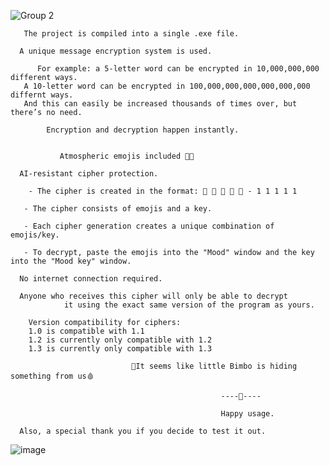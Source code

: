 ![Group 2](https://github.com/user-attachments/assets/d6874b59-7935-4b95-ae63-9dad50aea407)
      
       The project is compiled into a single .exe file.

      A unique message encryption system is used.
      
          For example: a 5-letter word can be encrypted in 10,000,000,000 different ways.
       A 10-letter word can be encrypted in 100,000,000,000,000,000,000 differnt ways.
       And this can easily be increased thousands of times over, but there’s no need.
          
            Encryption and decryption happen instantly.
            
            
               Atmospheric emojis included 💞👠
               
      AI-resistant cipher protection.

        - The cipher is created in the format: 💋 💋 💋 💋 💋 - 1 1 1 1 1
        
       - The cipher consists of emojis and a key.
       
       - Each cipher generation creates a unique combination of emojis/key.
       
       - To decrypt, paste the emojis into the "Mood" window and the key into the "Mood key" window.
       
      No internet connection required.
                                
      Anyone who receives this cipher will only be able to decrypt 
                it using the exact same version of the program as yours.
                                
        Version compatibility for ciphers: 
        1.0 is compatible with 1.1
        1.2 is currently only compatible with 1.2
        1.3 is currently only compatible with 1.3
        
                               💖It seems like little Bimbo is hiding something from us🩸
                                                                    
                                                   ----🔴----
                                                                                          
                                                   Happy usage.

      Also, a special thank you if you decide to test it out.

![image](https://github.com/user-attachments/assets/63fc5f64-0453-4af7-b8e5-3b77217c5b1e)
